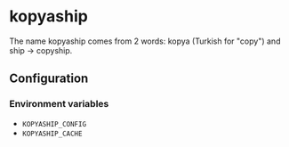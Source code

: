 # kopyaship

The name kopyaship comes from 2 words: kopya (Turkish for "copy") and ship -> copyship.

## Configuration

### Environment variables

- `KOPYASHIP_CONFIG`
- `KOPYASHIP_CACHE`
